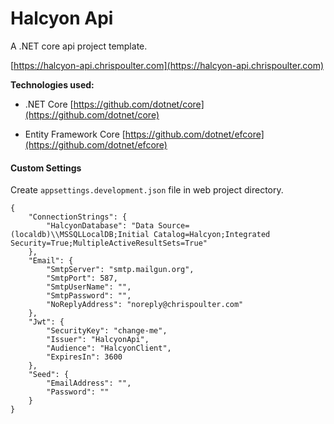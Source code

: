 # Halcyon Api

A .NET core api project template.

[https://halcyon-api.chrispoulter.com](https://halcyon-api.chrispoulter.com)

**Technologies used:**

-   .NET Core
    [https://github.com/dotnet/core](https://github.com/dotnet/core)

-   Entity Framework Core
    [https://github.com/dotnet/efcore](https://github.com/dotnet/efcore)

#### Custom Settings

Create `appsettings.development.json` file in web project directory.

```
{
    "ConnectionStrings": {
        "HalcyonDatabase": "Data Source=(localdb)\\MSSQLLocalDB;Initial Catalog=Halcyon;Integrated Security=True;MultipleActiveResultSets=True"
    },
    "Email": {
        "SmtpServer": "smtp.mailgun.org",
        "SmtpPort": 587,
        "SmtpUserName": "",
        "SmtpPassword": "",
        "NoReplyAddress": "noreply@chrispoulter.com"
    },
    "Jwt": {
        "SecurityKey": "change-me",
        "Issuer": "HalcyonApi",
        "Audience": "HalcyonClient",
        "ExpiresIn": 3600
    },
    "Seed": {
        "EmailAddress": "",
        "Password": ""
    }
}
```
